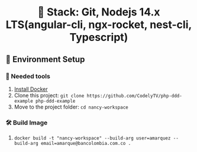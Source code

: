 <h1 align="center">
  🎯 Stack: Git, Nodejs 14.x LTS(angular-cli, ngx-rocket, nest-cli, Typescript)
</h1>

## 🚀 Environment Setup

### 🐳 Needed tools

1. [Install Docker](https://www.docker.com/get-started)
2. Clone this project: `git clone https://github.com/CodelyTV/php-ddd-example php-ddd-example`
3. Move to the project folder: `cd nancy-workspace`

### 🛠️ Build Image

1. `docker build -t "nancy-workspace" --build-arg user=amarquez --build-arg email=amarque@bancolombia.com.co .`